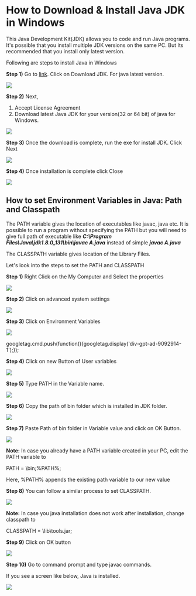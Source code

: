 How to Download & Install Java JDK in Windows
===============================================

This Java Development Kit(JDK) allows you to code and run Java programs. It's possible that you install multiple JDK versions on the same PC. But Its recommended that you install only latest version.

Following are steps to install Java in Windows

**Step 1)** Go to [link](http://www.oracle.com/technetwork/java/javase/downloads/index.html). Click on Download JDK. For java latest version.

[![](https://www.guru99.com/images/java/111417_1107_Java21.png)](https://www.guru99.com/images/java/111417_1107_Java21.png)

**Step 2)** Next,

1.  Accept License Agreement
2.  Download latest Java JDK for your version(32 or 64 bit) of java for Windows.

[![](https://www.guru99.com/images/java/111417_1107_Java22.png)](https://www.guru99.com/images/java/111417_1107_Java22.png)

**Step 3)** Once the download is complete, run the exe for install JDK. Click Next

[![](https://www.guru99.com/images/java/111417_1107_Java23.png)](https://www.guru99.com/images/java/111417_1107_Java23.png)

**Step 4)** Once installation is complete click Close

[![](https://www.guru99.com/images/java/111417_1107_Java24.png)](https://www.guru99.com/images/java/111417_1107_Java24.png)

How to set Environment Variables in Java: Path and Classpath
------------------------------------------------------------

The PATH variable gives the location of executables like javac, java etc. It is possible to run a program without specifying the PATH but you will need to give full path of executable like _**C:\\Program Files\\Java\\jdk1.8.0\_131\\bin\\javac A.java**_ instead of simple _**javac A.java**_

The CLASSPATH variable gives location of the Library Files.

Let's look into the steps to set the PATH and CLASSPATH

**Step 1)** Right Click on the My Computer and Select the properties

[![](https://www.guru99.com/images/java/111417_1107_Java25.png)](https://www.guru99.com/images/java/111417_1107_Java25.png)

**Step 2)** Click on advanced system settings

[![](https://www.guru99.com/images/java/111417_1107_Java26.png)](https://www.guru99.com/images/java/111417_1107_Java26.png)

**Step 3)** Click on Environment Variables

[![](https://www.guru99.com/images/java/111417_1107_Java27.png)](https://www.guru99.com/images/java/111417_1107_Java27.png)

googletag.cmd.push(function(){googletag.display('div-gpt-ad-9092914-1');});

**Step 4)** Click on new Button of User variables

[![](https://www.guru99.com/images/java/111417_1107_Java28.png)](https://www.guru99.com/images/java/111417_1107_Java28.png)

**Step 5)** Type PATH in the Variable name.

[![](https://www.guru99.com/images/java/111417_1107_Java29.png)](https://www.guru99.com/images/java/111417_1107_Java29.png)

**Step 6)** Copy the path of bin folder which is installed in JDK folder.

[![](https://www.guru99.com/images/java/111417_1107_Java210.png)](https://www.guru99.com/images/java/111417_1107_Java210.png)

**Step 7)** Paste Path of bin folder in Variable value and click on OK Button.

[![](https://www.guru99.com/images/java/111417_1107_Java211.png)](https://www.guru99.com/images/java/111417_1107_Java211.png)

**Note:** In case you already have a PATH variable created in your PC, edit the PATH variable to

PATH = <JDK installation directory>\\bin;%PATH%;

Here, %PATH% appends the existing path variable to our new value

**Step 8)** You can follow a similar process to set CLASSPATH.

[![](https://www.guru99.com/images/java/1.png)](https://www.guru99.com/images/java/1.png)  

**Note:** In case you java installation does not work after installation, change classpath to

CLASSPATH = <JDK installation directory>\\lib\\tools.jar;

**Step 9)** Click on OK button

[![](https://www.guru99.com/images/java/111417_1107_Java213.png)](https://www.guru99.com/images/java/111417_1107_Java213.png)

**Step 10)** Go to command prompt and type javac commands.

If you see a screen like below, Java is installed.

[![](https://www.guru99.com/images/java/111417_1107_Java214.png)](https://www.guru99.com/images/java/111417_1107_Java214.png)
